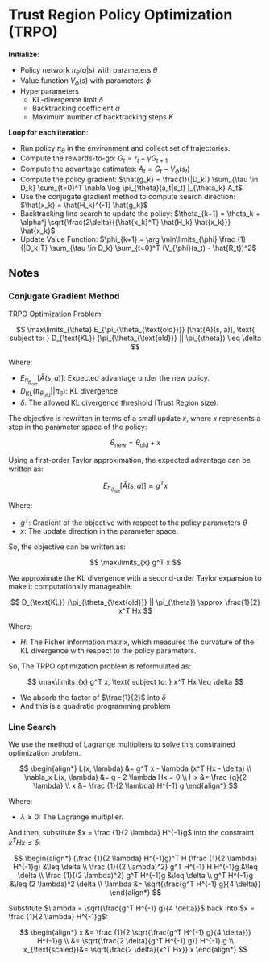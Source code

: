 # Trust Region Policy Optimization (TRPO)

**Initialize**:

- Policy network $\pi_{\theta}(a|s)$ with parameters $\theta$
- Value function $V_{\phi}(s)$ with parameters $\phi$
- Hyperparameters
  - KL-divergence limit $\delta$
  - Backtracking coefficient $\alpha$
  - Maximum number of backtracking steps $K$

**Loop for each iteration**:
- Run policy $\pi_{\theta}$ in the environment and collect set of trajectories.
- Compute the rewards-to-go: $G_t = r_t + \gamma G_{t+1}$
- Compute the advantage estimates: $A_t = G_t - V_{\phi}(s_t)$
- Compute the policy gradient: $\hat{g_k} = \frac{1}{|D_k|} \sum_{\tau \in D_k} \sum_{t=0}^T \nabla \log \pi_{\theta}(a_t|s_t) |_{\theta_k} A_t$
- Use the conjugate gradient method to compute search direction: $\hat{x_k} = \hat{H_k}^{-1} \hat{g_k}$
- Backtracking line search to update the policy: $\theta_{k+1} = \theta_k + \alpha^j \sqrt{\frac{2\delta}{{\hat{x_k}^T} \hat{H_k} \hat{x_k}}} \hat{x_k}$
- Update Value Function: $\phi_{k+1} = \arg \min\limits_{\phi} \frac {1}{|D_k|T} \sum_{\tau \in D_k} \sum_{t=0}^T (V_{\phi}(s_t) - \hat{R_t})^2$



## Notes


### Conjugate Gradient Method

TRPO Optimization Problem:

$$
\max\limits_{\theta} E_{\pi_{\theta_{\text{old}}}} [\hat{A}(s, a)],  \text{ subject to: } D_{\text{KL}} (\pi_{\theta_{\text{old}}} || \pi_{\theta}) \leq \delta
$$

Where:
- $E_{\pi_{\theta_{\text{old}}}} [\hat{A}(s, a)]$: Expected advantage under the new policy.
- $D_{\text{KL}} (\pi_{\theta_{\text{old}}} || \pi_{\theta})$: KL divergence
- $\delta$: The allowed KL divergence threshold (Trust Region size).


The objective is rewritten in terms of a small update $x$, where $x$ represents a step in the parameter space of the policy:

$$
\theta_{\text{new}} = \theta_{\text{old}} + x
$$

Using a first-order Taylor approximation, the expected advantage can be written as:

$$
E_{\pi_{\theta_{\text{old}}}} [\hat{A}(s, a)] \approx g^T x
$$

Where:
- $g^T$: Gradient of the objective with respect to the policy parameters $\theta$
- $x$: The update direction in the parameter space.

So, the objective can be written as:

$$
\max\limits_{x} g^T x
$$

We approximate the KL divergence with a second-order Taylor expansion to make it computationally manageable:

$$
D_{\text{KL}} (\pi_{\theta_{\text{old}}} || \pi_{\theta}) \approx \frac{1}{2} x^T Hx
$$

Where:
- $H$: The Fisher information matrix, which measures the curvature of the KL divergence with respect to the policy parameters.

So, The TRPO optimization problem is reformulated as:

$$
\max\limits_{x} g^T x,  \text{ subject to: } x^T Hx \leq \delta
$$

- We absorb the factor of $\frac{1}{2}$ into $\delta$
- And this is a quadratic programming problem

### Line Search

We use the method of Lagrange multipliers to solve this constrained optimization problem.

$$
\begin{align*}
L(x, \lambda) &= g^T x - \lambda (x^T Hx - \delta) \\
\nabla_x L(x, \lambda) &= g - 2 \lambda Hx = 0 \\
Hx &= \frac {g}{2 \lambda} \\
x &= \frac {1}{2 \lambda} H^{-1} g
\end{align*}
$$

Where:
- $\lambda \geq 0$: The Lagrange multiplier.

And then, substitute $x = \frac {1}{2 \lambda} H^{-1}g$ into the constraint $x^T Hx \leq \delta$:

$$
\begin{align*}
(\frac {1}{2 \lambda} H^{-1}g)^T H (\frac {1}{2 \lambda} H^{-1}g) &\leq \delta \\
\frac {1}{(2 \lambda)^2} g^T H^{-1} H H^{-1}g &\leq \delta \\
\frac {1}{(2 \lambda)^2} g^T H^{-1}g &\leq \delta \\
g^T H^{-1}g &\leq (2 \lambda)^2 \delta \\
\lambda &= \sqrt{\frac{g^T H^{-1} g}{4 \delta}}
\end{align*}
$$

Substitute $\lambda = \sqrt{\frac{g^T H^{-1} g}{4 \delta}}$ back into $x = \frac {1}{2 \lambda} H^{-1}g$:

$$
\begin{align*}
x &= \frac {1}{2 \sqrt{\frac{g^T H^{-1} g}{4 \delta}}} H^{-1}g \\
&= \sqrt{\frac{2 \delta}{g^T H^{-1} g}} H^{-1} g \\
x_{\text{scaled}}&= \sqrt{\frac{2 \delta}{x^T Hx}} x
\end{align*}
$$